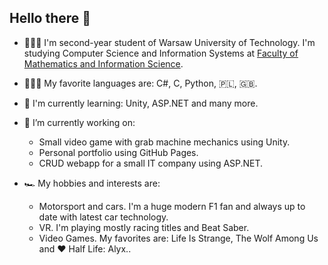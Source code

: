 ## Hello there 👋

- 👨🏻‍🎓 I'm second-year student of Warsaw University of Technology. I'm studying Computer Science and Information Systems at [Faculty of Mathematics and Information Science](https://ww4.mini.pw.edu.pl/).

- 👨🏻‍💻 My favorite languages are: C#, C, Python, 🇵🇱, 🇬🇧.

- 🌱 I'm currently learning: Unity, ASP.NET and many more.

- 🔭 I’m currently working on:
    - Small video game with grab machine mechanics using Unity.
    - Personal portfolio using GitHub Pages.
    - CRUD webapp for a small IT company using ASP.NET.

- 🏎 My hobbies and interests are:
    - Motorsport and cars. I'm a huge modern F1 fan and always up to date with latest car technology.
    - VR. I'm playing mostly racing titles and Beat Saber.
    - Video Games. My favorites are: Life Is Strange, The Wolf Among Us and ❤️ Half Life: Alyx..

<!--
**TortillaZHawaii/TortillaZHawaii** is a ✨ _special_ ✨ repository because its `README.md` (this file) appears on your GitHub profile.

Here are some ideas to get you started:

- 🔭 I’m currently working on ...
- 🌱 I’m currently learning ...
- 👯 I’m looking to collaborate on ...
- 🤔 I’m looking for help with ...
- 💬 Ask me about ...
- 📫 How to reach me: ...
- 😄 Pronouns: ...
- ⚡ Fun fact: ...
-->
